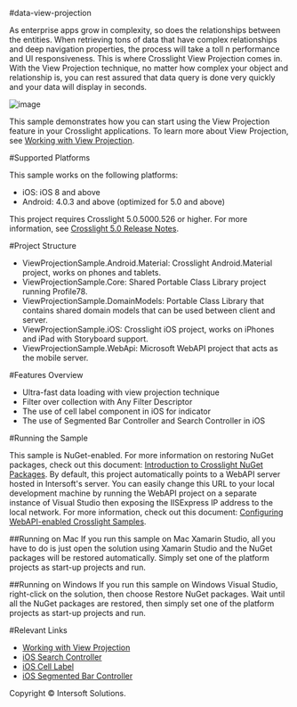 #data-view-projection

As enterprise apps grow in complexity, so does the relationships between the entities. When retrieving tons of data that have complex relationships and deep navigation properties, the process will take a toll n performance and UI responsiveness. This is where Crosslight View Projection comes in. With the View Projection technique, no matter how complex your object and relationship is, you can rest assured that data query is done very quickly and your data will display in seconds. 

![image](http://developer.intersoftsolutions.com/download/attachments/23699499/ViewProjection-SC-WT.png?version=1&modificationDate=1455270627096&api=v2)

This sample demonstrates how you can start using the View Projection feature in your Crosslight applications. To learn more about View Projection, see [Working with View Projection](http://developer.intersoftsolutions.com/display/crosslight/Working+with+View+Projection).

#Supported Platforms

This sample works on the following platforms:

* iOS: iOS 8 and above
* Android: 4.0.3 and above (optimized for 5.0 and above)

This project requires Crosslight 5.0.5000.526 or higher. For more information, see [Crosslight 5.0 Release Notes](http://developer.intersoftsolutions.com/display/crosslight/Crosslight+5.0+Release+Notes).

#Project Structure

* ViewProjectionSample.Android.Material: Crosslight Android.Material project, works on phones and tablets.
* ViewProjectionSample.Core: Shared Portable Class Library project running Profile78.
* ViewProjectionSample.DomainModels: Portable Class Library that contains shared domain models that can be used between client and server.
* ViewProjectionSample.iOS: Crosslight iOS project, works on iPhones and iPad with Storyboard support.
* ViewProjectionSample.WebApi: Microsoft WebAPI project that acts as the mobile server.

#Features Overview

* Ultra-fast data loading with view projection technique
* Filter over collection with Any Filter Descriptor
* The use of cell label component in iOS for indicator
* The use of Segmented Bar Controller and Search Controller in iOS

#Running the Sample

This sample is NuGet-enabled. For more information on restoring NuGet packages, check out this document: [Introduction to Crosslight NuGet Packages](http://developer.intersoftsolutions.com/display/crosslight/Introduction+to+Crosslight+NuGet+Packages#IntroductiontoCrosslightNuGetPackages-RestoringCrosslightPackages). By default, this project automatically points to a WebAPI server hosted in Intersoft's server. You can easily change this URL to your local development machine by running the WebAPI project on a separate instance of Visual Studio then exposing the IISExpress IP address to the local network. For more information, check out this document: [Configuring WebAPI-enabled Crosslight Samples](http://developer.intersoftsolutions.com/display/crosslight/Configuring+WebAPI-enabled+Crosslight+Samples).

##Running on Mac
If you run this sample on Mac Xamarin Studio, all you have to do is just open the solution using Xamarin Studio and the NuGet packages will be restored automatically. Simply set one of the platform projects as start-up projects and run.

##Running on Windows
If you run this sample on Windows Visual Studio, right-click on the solution, then choose Restore NuGet packages. Wait until all the NuGet packages are restored, then simply set one of the platform projects as start-up projects and run.

#Relevant Links
* [Working with View Projection](http://developer.intersoftsolutions.com/display/crosslight/Working+with+View+Projection)
* [iOS Search Controller](http://developer.intersoftsolutions.com/display/crosslight/iOS+Search+Controller)
* [iOS Cell Label](http://developer.intersoftsolutions.com/display/crosslight/iOS+Cell+Label)
* [iOS Segmented Bar Controller](http://developer.intersoftsolutions.com/display/crosslight/iOS+Segmented+Bar+Controller)


Copyright © Intersoft Solutions.
